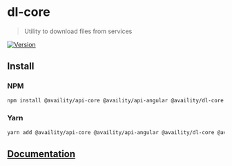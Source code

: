 # dl-core

> Utility to download files from services

[![Version](https://img.shields.io/npm/v/@availity/dl-core.svg?style=for-the-badge)](https://www.npmjs.com/package/@availity/dl-core)

## Install

### NPM

```bash
npm install @availity/api-core @availity/api-angular @availity/dl-core @availity/dl-angular
```

### Yarn

```bash
yarn add @availity/api-core @availity/api-angular @availity/dl-core @availity/dl-angular
```

## [Documentation](https://availity.github.io/sdk-js/api/downloads)
